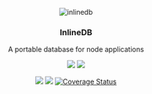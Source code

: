 <p align="center">
    <img alt="inlinedb" src="https://raw.githubusercontent.com/inlinedb/inlinedb/icons/idb.png">
</p>

<h3 align="center">
    InlineDB
</h3>

<p align="center">
    A portable database for node applications
</p>

<p align="center">
    <a href="https://www.npmjs.com/package/inlinedb"><img src="https://img.shields.io/npm/v/inlinedb.svg"></a>
    <a href="https://www.npmjs.com/package/inlinedb"><img src="https://img.shields.io/npm/dm/inlinedb.svg"></a>
</p>

<p align="center">
    <a href="https://travis-ci.org/inlinedb/inlinedb"><img src="https://img.shields.io/travis/inlinedb/inlinedb.svg?label=units"></a>
    <a href="https://travis-ci.org/inlinedb/inlinedb-e2e"><img src="https://img.shields.io/travis/inlinedb/inlinedb-e2e.svg?label=e2e"></a>
    <a href='https://coveralls.io/github/inlinedb/inlinedb?branch=master'><img src='https://coveralls.io/repos/github/inlinedb/inlinedb/badge.svg?branch=master' alt='Coverage Status' /></a>
</p>
